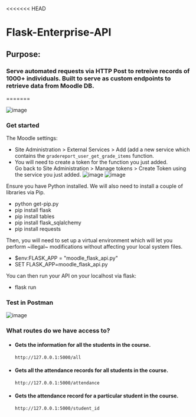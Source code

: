 <<<<<<< HEAD
# Flask-Enterprise-API

## Purpose: 
### Serve automated requests via HTTP Post to retreive records of 1000+ individuals. Built to serve as custom endpoints to retrieve data from Moodle DB.
=======

![image](https://github.com/Kurayami7/Flask-Enterprise-API/assets/124408792/a4351f9b-d597-4ed5-bef8-185456354f05)

### Get started
The Moodle settings:
* Site Administration > External Services > Add (add a new service which contains the `gradereport_user_get_grade_items` function.
* You will need to create a token for the function you just added. <br>Go back to Site Administration > Manage tokens > Create Token using the service you just added.
![image](https://github.com/Kurayami7/Flask-Enterprise-API/assets/124408792/ece04b8a-e3c9-417a-98c9-ebae77fefdb6)
![image](https://github.com/Kurayami7/Flask-Enterprise-API/assets/124408792/0c18dfdf-a31f-401e-a4ad-db883deb9eee)


Ensure you have Python installed. We will also need to install a couple of libraries via Pip. <br>
 * python get-pip.py <br>
 * pip install flask <br>
 * pip install tables <br>
 * pip install flask_sqlalchemy <br>
 * pip install requests <br>

Then, you will need to set up a virtual environment which will let you perform ~illegal~ modifications without affecting your local system files. <br>
 * $env:FLASK_APP = "moodle_flask_api.py" <br>
 * SET FLASK_APP=moodle_flask_api.py <br>

You can then run your API on your localhost via flask:
* flask run


### Test in Postman
![image](https://github.com/Kurayami7/Flask-Enterprise-API/assets/124408792/458326f9-eeed-4fd1-88f3-266f791aef67)

### What routes do we have access to?
- #### Gets the information for all the students in the course.
  `http://127.0.0.1:5000/all`

- #### Gets all the attendance records for all students in the course.
  `http://127.0.0.1:5000/attendance`

- #### Gets the attendance record for a particular student in the course.
  `http://127.0.0.1:5000/student_id`
